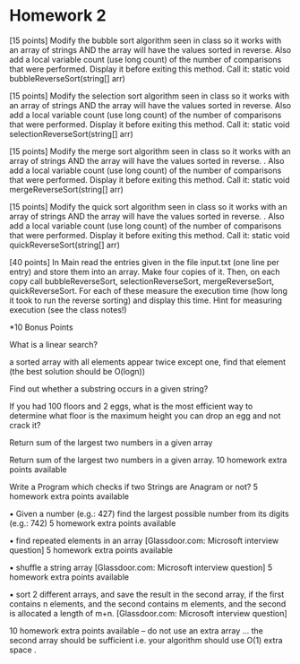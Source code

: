 # Homework 2

[15 points] Modify the bubble sort algorithm seen in class so it works with an array of strings AND the array will have the values sorted in reverse. Also add a local variable count (use long count) of the number of comparisons that were performed. Display it before exiting this method.   Call it:  static void bubbleReverseSort(string[] arr)

[15 points] Modify the selection sort algorithm seen in class so it works with an array of strings AND the array will have the values sorted in reverse. Also add a local variable count (use long count) of the number of comparisons that were performed. Display it before exiting this method.   Call it:  static void selectionReverseSort(string[] arr)

[15 points] Modify the merge sort algorithm seen in class so it works with an array of strings AND the array will have the values sorted in reverse. . Also add a local variable count (use long count) of the number of comparisons that were performed. Display it before exiting this method.   Call it:  static void mergeReverseSort(string[] arr)

[15 points] Modify the quick sort algorithm seen in class so it works with an array of strings AND the array will have the values sorted in reverse. . Also add a local variable count (use long count) of the number of comparisons that were performed. Display it before exiting this method.    Call it:  static void quickReverseSort(string[] arr)

[40 points] In Main read the entries given in the file input.txt (one line per entry) and store them into an array. Make four copies of it. Then, on each copy call bubbleReverseSort, selectionReverseSort, mergeReverseSort, quickReverseSort. For each of these measure the execution time (how long it took to run the reverse sorting) and display this time. Hint for measuring execution (see the class notes!)

*10 Bonus Points

What is a linear search?

a sorted array with all elements appear twice except one, find that element (the best solution
should be O(logn)) 

Find out whether a substring occurs in a given string?

If you had 100 floors and 2 eggs, what is the most efficient way to determine what floor is the
maximum height you can drop an egg and not crack it? 

Return sum of the largest two numbers in a given array

Return sum of the largest two numbers in a given array. 10 homework extra points available

Write a Program which checks if two Strings are Anagram or not? 5 homework extra points available

▪ Given a number (e.g.: 427) find the largest possible number from its digits (e.g.: 742) 5 homework extra points available

▪ find repeated elements in an array [Glassdoor.com: Microsoft interview question] 5 homework extra points available

▪ shuffle a string array [Glassdoor.com: Microsoft interview question] 5 homework extra points available

▪ sort 2 different arrays, and save the result in the second array, if the first contains n elements, and the second contains m elements, and the second is allocated a length of m+n. [Glassdoor.com: Microsoft interview question]

10 homework extra points available –
do not use an extra array ... the second array should be sufficient
i.e. your algorithm should use O(1) extra space .
   